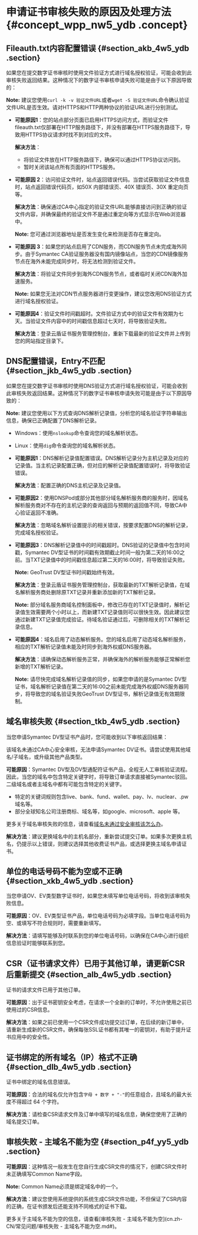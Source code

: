 # 申请证书审核失败的原因及处理方法 {#concept_wpp_nw5_ydb .concept}

## Fileauth.txt内容配置错误 {#section_akb_4w5_ydb .section}

如果您在提交数字证书审核时使用文件验证方式进行域名授权验证，可能会收到此审核失败返回结果。这种情况下的数字证书审核申请失败可能是由于以下原因导致的：

**Note:** 建议您使用`curl -k -v 验证文件URL`或者`wget -S 验证文件URL`命令确认验证文件URL是否生效。请对HTTPS和HTTP两种协议的验证URL进行分别测试。

-   **可能原因1**：您的站点部分页面已启用HTTPS访问方式，而验证文件fileauth.txt仅部署在HTTP服务路径下，并没有部署在HTTPS服务路径下，导致用HTTPS协议请求时找不到对应的文件。

    **解决方法**：

    -   将验证文件放在HTTP服务路径下，确保可以通过HTTPS协议访问到。
    -   暂时关闭该站点所有页面的HTTPS服务。
-   **可能原因 2**：访问验证文件时，站点返回错误代码。当尝试获取验证文件信息时，站点返回错误代码页，如50X 内部错误页、40X 错误页、30X 重定向页等。

    **解决方法**：确保通过CA中心指定的验证文件URL能够直接访问到正确的验证文件内容，并确保最终的验证文件不是通过重定向等方式显示在Web浏览器中。

    **Note:** 您可通过浏览器地址是否发生变化来检测是否存在重定向。

-   **可能原因 3**：如果您的站点启用了CDN服务，而CDN服务节点未完成海外同步。由于Symantec CA验证服务器没有国内镜像站点，当您的CDN镜像服务节点在海外未能完成同步时，将无法检测到验证文件。

    **解决方法**：将验证文件同步到海外CDN服务节点，或者临时关闭CDN海外加速服务。

    **Note:** 如果您无法对CDN节点服务器进行变更操作，建议您改用DNS验证方式进行域名授权验证。

-   **可能原因4**：验证文件时间戳超时。文件验证方式中的验证文件有效期为七天。当验证文件内容中的时间戳信息超过七天时，将导致验证失败。

    **解决方法**：登录云盾证书服务管理控制台，重新下载最新的验证文件并上传到您的网站指定目录下。


## DNS配置错误，Entry不匹配 {#section_jkb_4w5_ydb .section}

如果您在提交数字证书审核时使用DNS验证方式进行域名授权验证，可能会收到此审核失败返回结果。这种情况下的数字证书审核申请失败可能是由于以下原因导致的：

**Note:** 建议您使用以下方式查询DNS解析记录值，分析您的域名验证字符串输出信息，确保已正确配置了DNS解析记录。

-   Windows：使用`nslookup`命令查询您的域名解析状态。
-   Linux：使用`dig`命令查询您的域名解析状态。

-   **可能原因1**：DNS解析记录值配置错误。DNS解析记录分为主机记录及对应的记录值。当主机记录配置正确，但对应的解析记录值配置错误时，将导致验证错误。

    **解决方法**：配置正确的DNS主机记录及记录值。

-   **可能原因2**：使用DNSPod或部分其他部分域名解析服务商的服务时，因域名解析服务商对不存在的主机记录的查询返回与预期的返回值不同，导致CA中心验证返回不准确。

    **解决方法**：忽略域名解析设置提示的相关错误，按要求配置DNS的解析记录，完成域名授权验证。

-   **可能原因3**：DNS解析记录值中的时间戳超时。DNS验证的记录值中包含时间戳，Symantec DV型证书的时间戳有效期截止时间一般为第二天的16:00之前。当TXT记录值中的时间戳信息超过第二天的16:00时，将导致验证失败。

    **Note:** GeoTrust DV型证书时间戳始终有效。

    **解决方法**：登录云盾证书服务管理控制台，获取最新的TXT解析记录值，在域名解析服务商处删除原TXT记录并重新添加新的TXT解析记录。

    **Note:** 部分域名服务商域名控制面板中，修改已存在的TXT记录值时，解析记录值生效需要两个小时以上，而新建TXT记录值则可以很快生效。因此建议您通过新建TXT记录值完成验证。待域名验证通过后，可删除相关的TXT解析记录信息。

-   **可能原因4**：域名启用了动态解析服务。您的域名启用了动态域名解析服务，相应的TXT解析记录值未能及时同步到海外权威DNS服务器。

    **解决方法**：请确保动态解析服务正常，并确保海外的解析服务能够正常解析您新增的TXT解析记录。

    **Note:** 请尽快完成域名解析记录值的同步，如果您申请的是Symantec DV型证书，域名解析记录值在第二天的16:00之前未能完成海外权威DNS服务器同步，将导致您的域名验证失败GeoTrust DV型证书，解析记录值无有效期限制。


## 域名审核失败 {#section_tkb_4w5_ydb .section}

当您申请Symantec DV型证书产品时，您可能收到以下审核返回结果：

该域名未通过CA中心安全审核，无法申请Symantec DV证书。请尝试使用其他域名/子域名，或升级其他产品类型。

**可能原因**：Symantec DV型及DV型通配符证书产品，全程无人工审核验证流程。因此，当您的域名中包含特定关键字时，将导致订单请求直接被Symantec驳回。二级域名或者主域名中都有可能包含特定的关键字。

-   特定的关键词规则包含live、bank、fund、wallet、pay、lv、nuclear、.pw域名等。
-   部分全球知名公司注册商标、域名等，如google、microsoft、apple 等。

更多关于域名审核失败的信息，请查看[域名未通过安全审核该怎么办](cn.zh-CN/常见问题/域名未通过安全审核该怎么办？.md#)。

**解决方法**：建议更换域名中的主机名部分，重新尝试提交订单。如果多次更换主机名，仍提示以上错误，则建议选择其他收费证书产品，或选择更换主域名申请证书。

## 单位的电话号码不能为空或不正确 {#section_xkb_4w5_ydb .section}

当您申请OV、EV类型数字证书时，如果您未填写单位电话号码，将收到该审核失败信息。

**可能原因**：OV、EV类型证书产品，单位电话号码为必填字段。当单位电话号码为空、或填写不符合规则时，需要重新填写。

**解决方法**：请填写能够及时联系到您的单位电话号码，以确保在CA中心进行组织信息验证时能够联系到您。

## CSR（证书请求文件）已用于其他订单，请更新CSR后重新提交 {#section_alb_4w5_ydb .section}

证书的请求文件已用于其他订单。

**可能原因**：出于证书密钥安全考虑，在请求一个全新的订单时，不允许使用之前已使用过的CSR信息。

**解决方法**：如果之前已使用一个CSR文件成功提交过订单，在后续的新订单中，请重新生成新的CSR文件。确保每张SSL证书都有其唯一的密钥对，有助于提升证书应用中的安全性。

## 证书绑定的所有域名（IP）格式不正确 {#section_dlb_4w5_ydb .section}

证书中绑定的域名信息错误。

**可能原因**：合法的域名仅允许包含`字母 + 数字 + "-"`的任意组合，且域名的最大长度不得超过 64 个字符。

**解决方法**：请检查CSR请求文件及订单中填写的域名信息，确保您使用了正确的域名提交订单。

## 审核失败 - 主域名不能为空 {#section_p4f_yy5_ydb .section}

**可能原因**：这种情况一般发生在您自行生成CSR文件的情况下，创建CSR文件时未正确填写Common Name字段。

**Note:** Common Name必须是绑定域名中的一个。

**解决方法**：建议您使用系统提供的系统生成CSR文件功能，不但保证了CSR内容的正确，在证书颁发后还能支持不同格式的证书下载。

更多关于主域名不能为空的信息，请查看[审核失败 - 主域名不能为空](cn.zh-CN/常见问题/审核失败 - 主域名不能为空.md#)。

